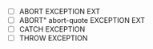 - [ ] ABORT                             EXCEPTION EXT
- [ ] ABORT"      abort-quote           EXCEPTION EXT
- [ ] CATCH                             EXCEPTION
- [ ] THROW                             EXCEPTION
